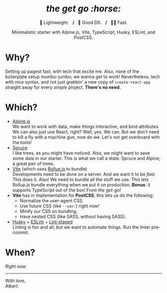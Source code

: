 <div align="center">
  <h1><i>the get go :horse:</i></h1>
  <p>🦢 Lightweight. &nbsp; <b>/</b> &nbsp; 💽 Good DX. &nbsp; <b>/</b> &nbsp; 🏇🏻 Fast.</p>
  <p>Minimalistic starter with Alpine.js, Vite, TypeScript, Husky, ESLint, and PostCSS.</p>
</div>

# Why?
Setting up pagest fast, with tech that excite me. 
Also, none of the boilerplate setup mumbo-jumbo; we wanna get to work!
Nevertheless; tech with nice syntax, and not just grabbin' a new copy of `create-react-app` straight away for every _simple_ project. **There's no need.**

# Which?
- [Alpine.js](https://github.com/alpinejs/alpine)\
We want to work with data, make things interactive, and bind attributes. We can also just use React, right? 
Well, yes. We can. But we don't need to kill a fly with a machine gun, now do we. 
Let's not get overboard with the tools!
- [Spruce](https://github.com/ryangjchandler/spruce)\
I like trees, as you might have noticed. Also, we might want to save some data in our starter. 
This is what we call a state. Spruce and Alpine; a great pair of trees. 
- [Vite](https://github.com/vitejs/vite) (which uses [Rollup.js](https://github.com/webpack/webpack) to bundle)\
Developments need to be done on a server. And we want it to be _fast_. This does it. 
Also! We need to bundle all the stuff we use. This lets Rollup.js bundle everything when we put it on production.
**Bonus**: it supports TypeScript out of the box! From _the get-go!_
- **Vite** has in implementation for **PostCSS**; this lets us do the following:
  - Normalize the user-agent CSS.
  - Use future CSS (like `--var:`) right _now!_
  - Minify our CSS on bundling.
  - Have nested CSS (like SASS, without having SASS).
- [Husky](https://github.com/typicode/husky) + [ESLint](https://github.com/eslint/eslint) + [Lint-staged](https://github.com/okonet/lint-staged)\
Linting is fun and all, but we want to automate things. 
Run the linter pre-commit.

# When?
_Right now_.

---

With love,\
_Albert_.
